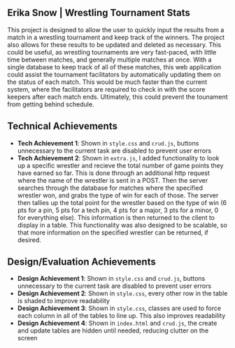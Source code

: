 ## Erika Snow | Wrestling Tournament Stats
This project is designed to allow the user to quickly input the results from a match in a wrestling tournament and keep track of the winners. The project also allows for these results to be updated and deleted as necessary. This could be useful, as wrestling tournaments are very fast-paced, with little time between matches, and generally multiple matches at once. With a single database to keep track of all of these matches, this web application could assist the tournament facilitators by automatically updating them on the status of each match. This would be much faster than the current system, where the facilitators are required to check in with the score keepers after each match ends. Ultimately, this could prevent the tounament from getting behind schedule. 

## Technical Achievements
- **Tech Achievement 1**: Shown in `style.css` and `crud.js`, buttons unnecessary to the current task are disabled to prevent user errors
- **Tech Achievement 2**: Shown in `extra.js`, I added functionality to look up a specific wrestler and recieve the total number of game points they have earned so far. This is done through an additional http request where the name of the wrestler is sent in a POST. Then the server searches through the database for matches where the specified wrestler won, and grabs the type of win for each of those. The server then tallies up the total point for the wrestler based on the type of win (6 pts for a pin, 5 pts for a tech pin, 4 pts for a major, 3 pts for a minor, 0 for everything else). This information is then returned to the client to display in a table. This functionality was also designed to be scalable, so that more information on the specified wrestler can be returned, if desired.

## Design/Evaluation Achievements
- **Design Achievement 1**: Shown in `style.css` and `crud.js`, buttons unnecessary to the current task are disabled to prevent user errors
- **Design Achievement 2**: Shown in `style.css`, every other row in the table is shaded to improve readability
- **Design Achievement 3**: Shown in `style.css`, classes are used to force each column in all of the tables to line up. This also improves readability
- **Design Achievement 4**: Shown in `index.html` and `crud.js`, the create and update tables are hidden until needed, reducing clutter on the screen
